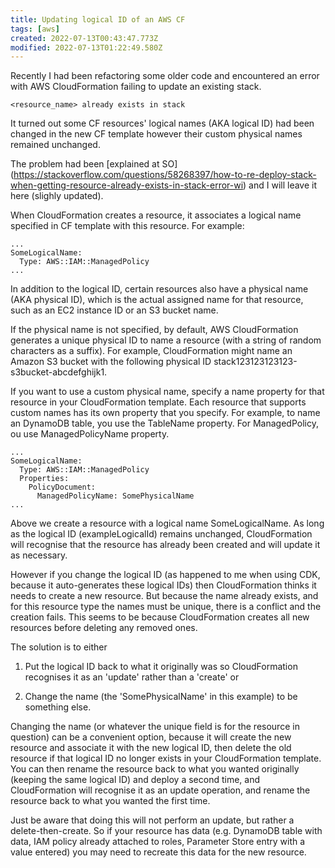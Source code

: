 ```yaml
---
title: Updating logical ID of an AWS CF
tags: [aws]
created: 2022-07-13T00:43:47.773Z
modified: 2022-07-13T01:22:49.580Z
---
```


Recently I had been refactoring some older code and encountered an error
with AWS CloudFormation failing to update an existing stack.

```
<resource_name> already exists in stack
```

It turned out some CF resources' logical names (AKA logical ID)
had been changed in the new CF template however their custom physical names remained unchanged.

The problem had been [explained at SO]
(https://stackoverflow.com/questions/58268397/how-to-re-deploy-stack-when-getting-resource-already-exists-in-stack-error-wi)
and I will leave it here (slighly updated).

When CloudFormation creates a resource, it associates a logical name
specified in CF template with this resource. For example:


```
...
SomeLogicalName:
  Type: AWS::IAM::ManagedPolicy
...
```

In addition to the logical ID, certain resources also have a physical name (AKA physical ID),
which is the actual assigned name for that resource, such as an EC2 instance ID or an S3 bucket name.

If the physical name is not specified, by default, AWS CloudFormation generates a unique physical ID to name a
resource (with a string of random characters as a suffix). For example, CloudFormation might name an Amazon S3 bucket with
the following physical ID stack123123123123-s3bucket-abcdefghijk1.

If you want to use a custom physical name, specify a name property for that resource
in your CloudFormation template. Each resource that supports custom names
has its own property that you specify. For example, to name an DynamoDB
table, you use the TableName property. For ManagedPolicy, ou use ManagedPolicyName property.

```
...
SomeLogicalName:
  Type: AWS::IAM::ManagedPolicy
  Properties:
    PolicyDocument:
      ManagedPolicyName: SomePhysicalName
...
```

Above we create a resource with a logical name SomeLogicalName.
As long as the logical ID (exampleLogicalId) remains unchanged,
CloudFormation will recognise that the resource has already been created
and will update it as necessary.

However if you change the logical ID (as happened to me when using CDK,
because it auto-generates these logical IDs) then CloudFormation thinks it
needs to create a new resource. But because the name already exists, and
for this resource type the names must be unique, there is a conflict and
the creation fails. This seems to be because CloudFormation creates all new
resources before deleting any removed ones.

The solution is to either

1) Put the logical ID back to what it originally was so CloudFormation
recognises it as an 'update' rather than a 'create' or

2) Change the name (the 'SomePhysicalName' in this example) to be something else.

Changing the name (or whatever the unique field is for the resource in
question) can be a convenient option, because it will create the new
resource and associate it with the new logical ID, then delete the old
resource if that logical ID no longer exists in your CloudFormation
template. You can then rename the resource back to what you wanted
originally (keeping the same logical ID) and deploy a second time, and
CloudFormation will recognise it as an update operation, and rename the
resource back to what you wanted the first time.

Just be aware that doing this will not perform an update, but rather a
delete-then-create. So if your resource has data (e.g. DynamoDB table with
data, IAM policy already attached to roles, Parameter Store entry with a
value entered) you may need to recreate this data for the new resource.
